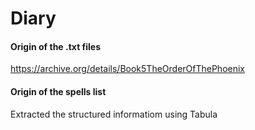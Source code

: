 # Diary

#### Origin of the .txt files
https://archive.org/details/Book5TheOrderOfThePhoenix

#### Origin of the spells list
Extracted the structured informatiom using Tabula
